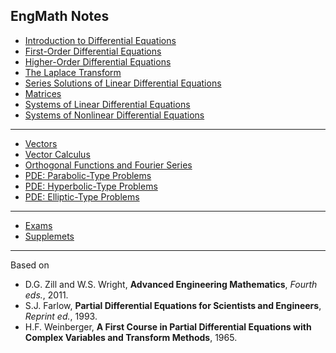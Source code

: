 ## EngMath Notes 

* [Introduction to Differential Equations](https://colab.research.google.com/github/SeoulTechPSE/EngMath/blob/master/ch01.ipynb)
* [First-Order Differential Equations](https://colab.research.google.com/github/SeoulTechPSE/EngMath/blob/master/ch02.ipynb)
* [Higher-Order Differential Equations](https://colab.research.google.com/github/SeoulTechPSE/EngMath/blob/master/ch03.ipynb)
* [The Laplace Transform](https://colab.research.google.com/github/SeoulTechPSE/EngMath/blob/master/ch04.ipynb)
* [Series Solutions of Linear Differential Equations](https://colab.research.google.com/github/SeoulTechPSE/EngMath/blob/master/ch05.ipynb)
* [Matrices](https://colab.research.google.com/github/SeoulTechPSE/EngMath/blob/master/ch08.ipynb)
* [Systems of Linear Differential Equations](https://colab.research.google.com/github/SeoulTechPSE/EngMath/blob/master/ch10.ipynb)
* [Systems of Nonlinear Differential Equations](https://colab.research.google.com/github/SeoulTechPSE/EngMath/blob/master/ch11.ipynb)
---
* [Vectors](https://colab.research.google.com/github/SeoulTechPSE/EngMath/blob/master/ch07.ipynb)
* [Vector Calculus](https://colab.research.google.com/github/SeoulTechPSE/EngMath/blob/master/ch09.ipynb)
* [Orthogonal Functions and Fourier Series](https://colab.research.google.com/github/SeoulTechPSE/EngMath/blob/master/ch12.ipynb)
* [PDE: Parabolic-Type Problems](https://colab.research.google.com/github/SeoulTechPSE/EngMath/blob/master/PDE01.ipynb)
* [PDE: Hyperbolic-Type Problems](https://colab.research.google.com/github/SeoulTechPSE/EngMath/blob/master/PDE02.ipynb)
* [PDE: Elliptic-Type Problems](https://colab.research.google.com/github/SeoulTechPSE/EngMath/blob/master/PDE03.ipynb)
---
* [Exams](https://github.com/SeoulTechPSE/EngMath/blob/master/exams/README.md)
* [Supplemets](https://github.com/SeoulTechPSE/EngMath/blob/master/supplements/README.md)
---

Based on 
* D.G. Zill and W.S. Wright, **Advanced Engineering Mathematics**, *Fourth eds.*, 2011.
* S.J. Farlow, **Partial Differential Equations for Scientists and Engineers**, *Reprint ed.*, 1993.
* H.F. Weinberger, **A First Course in Partial Differential Equations with Complex Variables and Transform Methods**, 1965.
